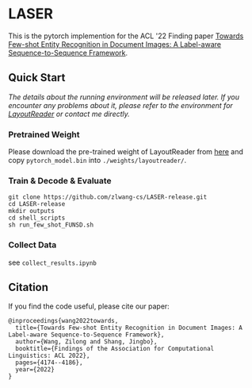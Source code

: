 # LASER

This is the pytorch implemention for the ACL '22 Finding paper [Towards Few-shot Entity Recognition in Document Images: A Label-aware Sequence-to-Sequence Framework](https://arxiv.org/abs/2204.05819).

## Quick Start

*The details about the running environment will be released later. If you encounter any problems about it, please refer to the environment for [LayoutReader](https://github.com/microsoft/unilm/tree/master/layoutreader) or contact me directly.*

### Pretrained Weight

Please download the pre-trained weight of LayoutReader from [here](https://github.com/microsoft/unilm/tree/master/layoutreader) and copy `pytorch_model.bin` into `./weights/layoutreader/`.

### Train & Decode & Evaluate
```
git clone https://github.com/zlwang-cs/LASER-release.git
cd LASER-release
mkdir outputs
cd shell_scripts
sh run_few_shot_FUNSD.sh
```

### Collect Data
see `collect_results.ipynb`

## Citation
If you find the code useful, please cite our paper:

```
@inproceedings{wang2022towards,
  title={Towards Few-shot Entity Recognition in Document Images: A Label-aware Sequence-to-Sequence Framework},
  author={Wang, Zilong and Shang, Jingbo},
  booktitle={Findings of the Association for Computational Linguistics: ACL 2022},
  pages={4174--4186},
  year={2022}
}
```
